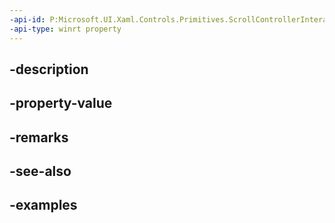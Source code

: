 ```yaml
---
-api-id: P:Microsoft.UI.Xaml.Controls.Primitives.ScrollControllerInteractionRequestedEventArgs.PointerPoint
-api-type: winrt property
---
```


## -description

## -property-value

## -remarks

## -see-also

## -examples

